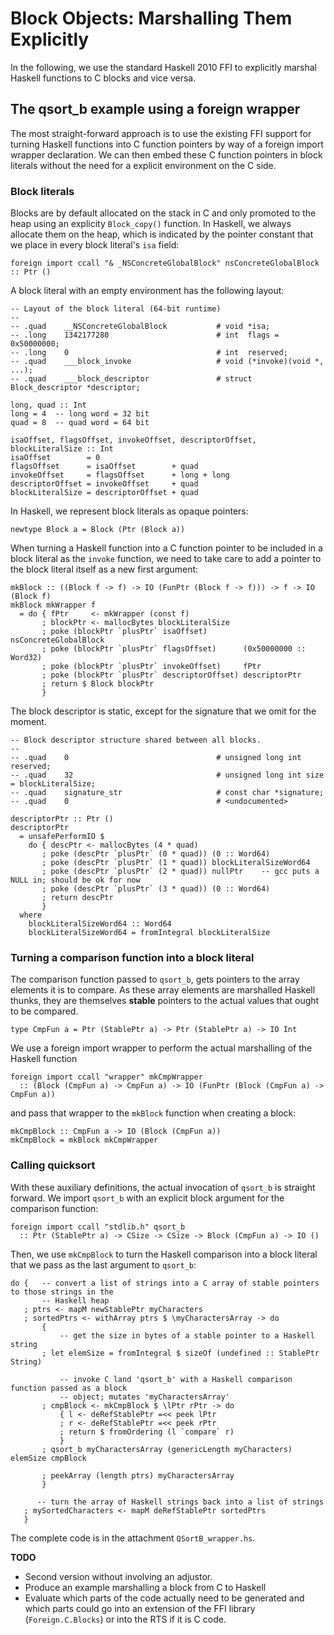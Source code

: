 # Block Objects: Marshalling Them Explicitly


In the following, we use the standard Haskell 2010 FFI to explicitly marshal Haskell functions to C blocks and vice versa.

## The qsort_b example using a foreign wrapper


The most straight-forward approach is to use the existing FFI support for turning Haskell functions into C function pointers by way of a foreign import wrapper declaration.  We can then embed these C function pointers in block literals without the need for a explicit environment on the C side.

### Block literals


Blocks are by default allocated on the stack in C and only promoted to the heap using an explicity `Block_copy()` function.  In Haskell, we always allocate them on the heap, which is indicated by the pointer constant that we place in every block literal's `isa` field:

```wiki
foreign import ccall "& _NSConcreteGlobalBlock" nsConcreteGlobalBlock :: Ptr ()
```


A block literal with an empty environment has the following layout:

```wiki
-- Layout of the block literal (64-bit runtime)
--
-- .quad	__NSConcreteGlobalBlock           # void *isa;
-- .long	1342177280                        # int  flags = 0x50000000;
-- .long	0                                 # int  reserved;
-- .quad	___block_invoke                   # void (*invoke)(void *, ...);
-- .quad	___block_descriptor               # struct Block_descriptor *descriptor;

long, quad :: Int
long = 4  -- long word = 32 bit
quad = 8  -- quad word = 64 bit

isaOffset, flagsOffset, invokeOffset, descriptorOffset, blockLiteralSize :: Int
isaOffset        = 0
flagsOffset      = isaOffset        + quad
invokeOffset     = flagsOffset      + long + long
descriptorOffset = invokeOffset     + quad
blockLiteralSize = descriptorOffset + quad
```


In Haskell, we represent block literals as opaque pointers:

```wiki
newtype Block a = Block (Ptr (Block a))
```


When turning a Haskell function into a C function pointer to be included in a block literal as the `invoke` function, we need to take care to add a pointer to the block literal itself as a new first argument:

```wiki
mkBlock :: ((Block f -> f) -> IO (FunPtr (Block f -> f))) -> f -> IO (Block f)
mkBlock mkWrapper f
  = do { fPtr     <- mkWrapper (const f)
       ; blockPtr <- mallocBytes blockLiteralSize
       ; poke (blockPtr `plusPtr` isaOffset)        nsConcreteGlobalBlock
       ; poke (blockPtr `plusPtr` flagsOffset)      (0x50000000 :: Word32)
       ; poke (blockPtr `plusPtr` invokeOffset)     fPtr
       ; poke (blockPtr `plusPtr` descriptorOffset) descriptorPtr
       ; return $ Block blockPtr
       }
```


The block descriptor is static, except for the signature that we omit for the moment.

```wiki
-- Block descriptor structure shared between all blocks.
--
-- .quad	0                                 # unsigned long int reserved;
-- .quad	32                                # unsigned long int size = blockLiteralSize;
-- .quad	signature_str                     # const char *signature;
-- .quad	0                                 # <undocumented>

descriptorPtr :: Ptr ()
descriptorPtr
  = unsafePerformIO $ 
    do { descPtr <- mallocBytes (4 * quad)
       ; poke (descPtr `plusPtr` (0 * quad)) (0 :: Word64)
       ; poke (descPtr `plusPtr` (1 * quad)) blockLiteralSizeWord64
       ; poke (descPtr `plusPtr` (2 * quad)) nullPtr    -- gcc puts a NULL in; should be ok for now
       ; poke (descPtr `plusPtr` (3 * quad)) (0 :: Word64)
       ; return descPtr
       }
  where
    blockLiteralSizeWord64 :: Word64
    blockLiteralSizeWord64 = fromIntegral blockLiteralSize
```

### Turning a comparison function into a block literal


The comparison function passed to `qsort_b`, gets pointers to the array elements it is to compare.  As these array elements are marshalled Haskell thunks, they are themselves **stable** pointers to the actual values that ought to be compared.

```wiki
type CmpFun a = Ptr (StablePtr a) -> Ptr (StablePtr a) -> IO Int
```


We use a foreign import wrapper to perform the actual marshalling of the Haskell function

```wiki
foreign import ccall "wrapper" mkCmpWrapper 
  :: (Block (CmpFun a) -> CmpFun a) -> IO (FunPtr (Block (CmpFun a) -> CmpFun a))
```


and pass that wrapper to the `mkBlock` function when creating a block:

```wiki
mkCmpBlock :: CmpFun a -> IO (Block (CmpFun a))
mkCmpBlock = mkBlock mkCmpWrapper
```

### Calling quicksort


With these auxiliary definitions, the actual invocation of `qsort_b` is straight forward.  We import `qsort_b` with an explicit block argument for the comparison function:

```wiki
foreign import ccall "stdlib.h" qsort_b 
  :: Ptr (StablePtr a) -> CSize -> CSize -> Block (CmpFun a) -> IO ()
```


Then, we use `mkCmpBlock` to turn the Haskell comparison into a block literal that we pass as the last argument to `qsort_b`:

```wiki
do {   -- convert a list of strings into a C array of stable pointers to those strings in the
       -- Haskell heap
   ; ptrs <- mapM newStablePtr myCharacters
   ; sortedPtrs <- withArray ptrs $ \myCharactersArray -> do
       {
           -- get the size in bytes of a stable pointer to a Haskell string
       ; let elemSize = fromIntegral $ sizeOf (undefined :: StablePtr String)

           -- invoke C land 'qsort_b' with a Haskell comparison function passed as a block
           -- object; mutates 'myCharactersArray'
       ; cmpBlock <- mkCmpBlock $ \lPtr rPtr -> do 
           { l <- deRefStablePtr =<< peek lPtr
           ; r <- deRefStablePtr =<< peek rPtr
           ; return $ fromOrdering (l `compare` r)
           }
       ; qsort_b myCharactersArray (genericLength myCharacters) elemSize cmpBlock

       ; peekArray (length ptrs) myCharactersArray
       }

      -- turn the array of Haskell strings back into a list of strings
   ; mySortedCharacters <- mapM deRefStablePtr sortedPtrs
   }
```


The complete code is in the attachment `QSortB_wrapper.hs`.

**TODO**

- Second version without involving an adjustor.
- Produce an example marshalling a block from C to Haskell
- Evaluate which parts of the code actually need to be generated and which parts could go into an extension of the FFI library (`Foreign.C.Blocks`) or into the RTS if it is C code.
